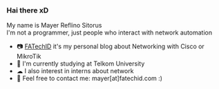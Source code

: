 ### Hai there xD

My name is Mayer Reflino Sitorus</br>
I'm not a programmer, just people who interact with network automation</br>
- 📷 [FATechID](https://fatechid.blog) it's my personal blog about Networking with Cisco or MikroTik</br>
- 📙 I'm currently studying at Telkom University</br>
- ☁ I also interest in interns about network</br>
- 📩 Feel free to contact me: mayer[at]fatechid.com :)
<!--
**mrdotss/mrdotss** is a ✨ _special_ ✨ repository because its `README.md` (this file) appears on your GitHub profile.

Here are some ideas to get you started:

- 🔭 I’m currently working on ...
- 🌱 I’m currently learning ...
- 👯 I’m looking to collaborate on ...
- 🤔 I’m looking for help with ...
- 💬 Ask me about ...
- 📫 How to reach me: ...
- 😄 Pronouns: ...
- ⚡ Fun fact: ...
-->
